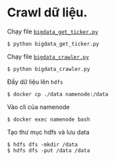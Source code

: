 # Crawl dữ liệu.

Chạy file [`bigdata_get_ticker.py`](bigdata_get_ticker.py)

```
$ python bigdata_get_ticker.py
```

Chạy file [`bigdata_crawler.py`](bigdata_crawler.py)

```
$ python bigdata_crawler.py
```

Đẩy dữ liệu lên `hdfs`
```
$ docker cp ./data namenode:/data
```

Vào cli của namenode
```
$ docker exec namenode bash
```

Tạo thư mục hdfs và lưu data
```
$ hdfs dfs -mkdir /data
$ hdfs dfs -put /data /data 
```

